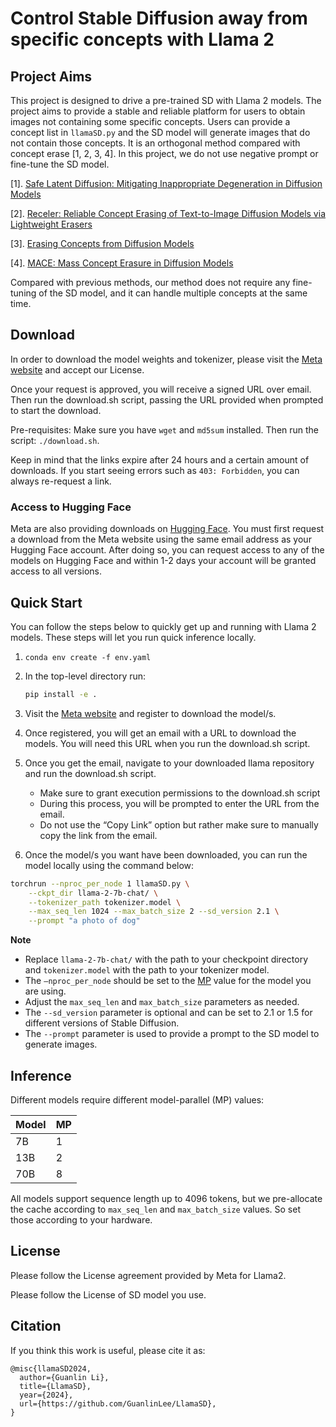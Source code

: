 # Control Stable Diffusion away from specific concepts with Llama 2

## Project Aims

This project is designed to drive a pre-trained SD with Llama 2 models.
The project aims to provide a stable and reliable platform for users to obtain images not containing some specific concepts.
Users can provide a concept list in ```llamaSD.py``` and the SD model will generate images that do not contain those concepts.
It is an orthogonal method compared with concept erase [1, 2, 3, 4].
In this project, we do not use negative prompt or fine-tune the SD model.

[1]. [Safe Latent Diffusion: Mitigating Inappropriate Degeneration in Diffusion Models](https://arxiv.org/abs/2211.05105)

[2]. [Receler: Reliable Concept Erasing of Text-to-Image Diffusion Models via Lightweight Erasers](https://arxiv.org/abs/2311.17717)

[3]. [Erasing Concepts from Diffusion Models](https://arxiv.org/abs/2303.07345)

[4]. [MACE: Mass Concept Erasure in Diffusion Models](https://arxiv.org/abs/2403.06135)

Compared with previous methods, our method does not require any fine-tuning of the SD model, and it can handle multiple concepts at the same time.

## Download

In order to download the model weights and tokenizer, please visit the [Meta website](https://ai.meta.com/resources/models-and-libraries/llama-downloads/) and accept our License.

Once your request is approved, you will receive a signed URL over email. Then run the download.sh script, passing the URL provided when prompted to start the download.

Pre-requisites: Make sure you have `wget` and `md5sum` installed. Then run the script: `./download.sh`.

Keep in mind that the links expire after 24 hours and a certain amount of downloads. If you start seeing errors such as `403: Forbidden`, you can always re-request a link.

### Access to Hugging Face

Meta are also providing downloads on [Hugging Face](https://huggingface.co/meta-llama). You must first request a download from the Meta website using the same email address as your Hugging Face account. After doing so, you can request access to any of the models on Hugging Face and within 1-2 days your account will be granted access to all versions.

## Quick Start

You can follow the steps below to quickly get up and running with Llama 2 models. These steps will let you run quick inference locally. 

1. ```
   conda env create -f env.yaml
   ```

2. In the top-level directory run:
    ```bash
    pip install -e .
    ```
3. Visit the [Meta website](https://ai.meta.com/resources/models-and-libraries/llama-downloads/) and register to download the model/s.

4. Once registered, you will get an email with a URL to download the models. You will need this URL when you run the download.sh script.

5. Once you get the email, navigate to your downloaded llama repository and run the download.sh script. 
    - Make sure to grant execution permissions to the download.sh script
    - During this process, you will be prompted to enter the URL from the email. 
    - Do not use the “Copy Link” option but rather make sure to manually copy the link from the email.

6. Once the model/s you want have been downloaded, you can run the model locally using the command below:
```bash
torchrun --nproc_per_node 1 llamaSD.py \
    --ckpt_dir llama-2-7b-chat/ \
    --tokenizer_path tokenizer.model \
    --max_seq_len 1024 --max_batch_size 2 --sd_version 2.1 \
    --prompt "a photo of dog"
```
**Note**
- Replace  `llama-2-7b-chat/` with the path to your checkpoint directory and `tokenizer.model` with the path to your tokenizer model.
- The `–nproc_per_node` should be set to the [MP](#inference) value for the model you are using.
- Adjust the `max_seq_len` and `max_batch_size` parameters as needed.
- The `--sd_version` parameter is optional and can be set to 2.1 or 1.5 for different versions of Stable Diffusion.
- The `--prompt` parameter is used to provide a prompt to the SD model to generate images.


## Inference

Different models require different model-parallel (MP) values:

|  Model | MP |
|--------|----|
| 7B     | 1  |
| 13B    | 2  |
| 70B    | 8  |

All models support sequence length up to 4096 tokens, but we pre-allocate the cache according to `max_seq_len` and `max_batch_size` values. So set those according to your hardware.


## License

Please follow the License agreement provided by Meta for Llama2.

Please follow the License of SD model you use.


## Citation

If you think this work is useful, please cite it as:


```
@misc{llamaSD2024,
  author={Guanlin Li},
  title={LlamaSD},
  year={2024},
  url={https://github.com/GuanlinLee/LlamaSD},
}
```
